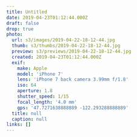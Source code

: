 ```yaml
---
title: Untitled
date: 2019-04-23T01:12:44.000Z
draft: false
drop: true
photo:
  url: s3/images/2019-04-22-18-12-44.jpg
  thumb: s3/thumbs/2019-04-22-18-12-44.jpg
  preview: s3/previews/2019-04-22-18-12-44.jpg
  created: 2019-04-23T01:12:44.000Z
  exif:
    make: Apple
    model: 'iPhone 7'
    lens: 'iPhone 7 back camera 3.99mm f/1.8'
    iso: 64
    aperture: 1.8
    shutter_speed: 1/15
    focal_length: '4.0 mm'
    gps: '47.7271638888889 -122.293288888889'
  title: null
  caption: null
links: []
---
```

